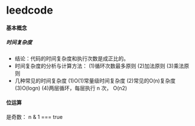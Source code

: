 # leedcode


#### 基本概念
##### 时间复杂度
+ 结论：代码的时间复杂度和执行次数是成正比的。
+ 时间复杂度的分析与计算方法：
(1)循环次数最多原则
(2)加法原则
(3)乘法原则
+ 几种常见的时间复杂度
(1)O(1)常量级时间复杂度
(2)常见的O(n)复杂度
(3)O(logn)
(4)两层循环，每层执行 n 次， O(n2)

#### 位运算
是奇数： n & 1  === true
